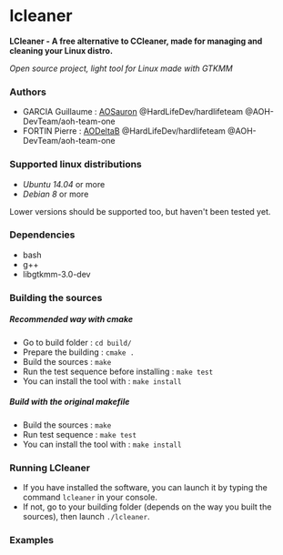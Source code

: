 # lcleaner

**LCleaner - A free alternative to CCleaner, made for managing and cleaning your Linux distro.**

*Open source project, light tool for Linux made with GTKMM*

### Authors

  - GARCIA Guillaume : [AOSauron](https://github.com/AOSauron) @HardLifeDev/hardlifeteam @AOH-DevTeam/aoh-team-one
  - FORTIN Pierre : [AODeltaB](https://github.com/AODeltaB) @HardLifeDev/hardlifeteam @AOH-DevTeam/aoh-team-one

### Supported linux distributions

  - *Ubuntu 14.04* or more
  - *Debian 8* or more

Lower versions should be supported too, but haven't been tested yet.

### Dependencies

  - bash
  - g++
  - libgtkmm-3.0-dev

### Building the sources

##### Recommended way with **cmake**

  - Go to build folder : `cd build/`
  - Prepare the building : `cmake .`
  - Build the sources : `make`
  - Run the test sequence before installing : `make test`
  - You can install the tool with : `make install`

##### Build with the original makefile

  - Build the sources : `make`
  - Run test sequence : `make test`
  - You can install the tool with : `make install`

### Running LCleaner

  - If you have installed the software, you can launch it by typing the command `lcleaner` in your console.
  - If not, go to your building folder (depends on the way you built the sources), then launch `./lcleaner`.

### Examples
